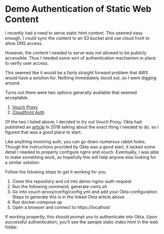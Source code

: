 # Demo Authentication of Static Web Content

I recently had a need to serve static html content. This seemed easy enough. I could sync the content to an S3 bucket and use cloud front to allow DNS access.

However, the content I needed to serve was not allowed to be publicly accessible. Thus I needed some sort of authentication mechanism in place to verify user access.

This seemed like it would be a fairly straight forward problem that AWS would have a solution for. Nothing immediately stood out, so I went digging around.

Turns out there were two options generally available that seemed acceptable.

1. [Vouch Proxy](https://github.com/vouch/vouch-proxy)
2. [Cloudfront Auth](https://github.com/Widen/cloudfront-auth)

Of the two I listed above, I decided to try out Vouch Proxy. Okta had published an [article](https://developer.okta.com/blog/2018/08/28/nginx-auth-request) in 2018 talking about the exact thing I needed to do, so I figured that was a good place to start.

Like anything involving auth, you can go down numerous rabbit holes. Though the instructions provided by Okta was a good start, it lacked some detail I needed to properly configure nginx and vouch. Eventually, I was able to make something work, so hopefully this will help anyone else looking for a similar solution.

Follow the folowing steps to get it working for you.

1. Clone this repository and cd into demo-nginx-auth-request
2. Run the following command, generate-certs.sh
3. Go into vouch-proxy/config/config.yml and add your Okta configuration. Steps to generate this is in the linked Okta article above
4. Run docker-compose up
5. Open a browser and connect to https://localhost

If working propertly, this should prompt you to authenticate into Okta. Upon successful authentication, you'll see the sample static index.html in the web folder.

